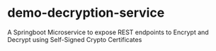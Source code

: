 # demo-decryption-service
A Springboot Microservice to expose REST endpoints to Encrypt and Decrypt using Self-Signed Crypto Certificates
